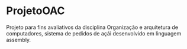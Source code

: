 # ProjetoOAC
 Projeto para fins avaliativos da disciplina Organização e arquitetura de computadores, sistema de pedidos de açái desenvolvido em linguagem assembly.
